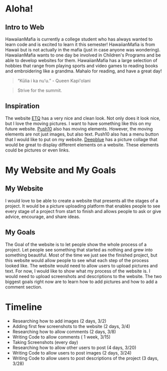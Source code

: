 # Aloha!
## Intro to Web


HawaiianMafia is currently a college student who has always wanted to learn code and is excited to learn it this semester! HawaiianMafia is from Hawaii but is not actually in the mafia (just in case anyone was wondering). HawaiianMafia wants to one day be involved in Children's Programs and be able to develop websites for them. HawaiianMafia has a large selection of hobbies that range from playing sports and video games to reading books and embroidering like a grandma. Mahalo for reading, and have a great day!

> “Kūlia i ka nuʻu.” - Queen Kapi'olani

> Strive for the summit.  
 
## Inspiration 

The website [ETQ](https://www.etq-amsterdam.com/) has a very nice and clean look. Not only does it look nice, but I love the moving pictures. I want to have something like this on my future website. [Push10](https://www.push10.com/) also has moving elements. However, the moving elements are not just images, but also text. Push10 also has a menu button that I would like to put on my website. [Deepblue](http://deepblue.com/) has a picture collage that would be great to display different elements on a website. These elements could be pictures or even links. 

# My Website and My Goals
## My Website
I would love to be able to create a website that presents all the stages of a project. It would be a picture uploading platform that enables people to see every stage of a project from start to finish and allows people to ask or give advice, encourage, and share ideas. 
## My Goals
The Goal of the website is to let people show the whole process of a project. Let people see something that started as nothing and grew into something beautiful. Most of the time we just see the finished project, but this website would allow people to see what each step of the process looked like. The website would need to allow users to upload pictures and text. For now, I would like to show what my process of the website is. I would need to upload screenshots and descriptions to the website. The two biggest goals right now are to learn how to add pictures and how to add a comment section. 

# Timeline
* Researching how to add images (2 days, 3/2)
* Adding first few screenshots to the website (2 days, 3/4)
* Researching how to allow comments (2 days, 3/8)
* Writing Code to allow comments ( 1 week, 3/15)
* Taking Screenshots (every day)
* Researching how to allow other users to post (4 days, 3/20)
* Writing Code to allow users to post images (2 days, 3/24)
* Writing Code to allow users to post descriptions of the project (3 days, 3/28)
